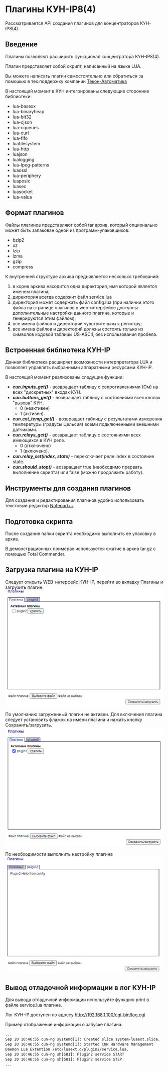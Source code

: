 # Плагины КУН-IP8(4)
Рассматривается API создания плагинов для концентраторов КУН-IP8(4).

## Введение
Плагины позволяют расширить функционал концентратора КУН-IP8(4).

Плагин представляет собой скрипт, написанный на языке LUA.

Вы можете написать плагин самостоятельно или обратиться за помошью в тех.поддержку компании [Текон-Автоматика](htts://www.tekon.ru)

В настоящий момент в КУН интегрированы следующие сторонние библиотеки:
- lua-basexx
- lua-binaryheap
- lua-bit32
- lua-cjson
- lua-cqueues
- lua-curl
- lua-fifo
- luafilesystem
- lua-http
- luajson
- lualogging
- lua-lpeg-patterns
- luaossl
- lua-periphery
- luaposix
- luasec
- luasocket
- lua-valua

## Формат плагинов
Файлы плагинов представляют собой tar архив, который опционально может быть запакован одной из программ-упаковщиков:
- bzip2
- xz
- lzip
- lzma
- gzip
- compress

К внутренней структуре архива предъявляется несколько требований:
1. в корне архива находится одна директория, имя которой является именем плагина; 
2. директория всегда содержит файл service.lua
3. директория может содержать файл config.lua (при наличии этого файла на странице плагинов в web-интерфейсе 
доступны дополнительные настройки данного плагина, которые и генерируются этим файлом);
4. все имена файлов и директорий чувствительны к регистру;
5. все имена файлов и директорий должны состоять только из символов кодовой таблицы US-ASCII, без использования пробела.

## Встроенная библиотека КУН-IP
Данная библиотека расширяет возможности интерпретатора LUA и позволяет управлять выбранными аппаратными ресурсами КУН-IP. 

В настоящий момент реализованы следущие функции:
- ***cun.inputs_get()*** - возвращает таблицу с сопротивлениями (Ом) на всех "дискретных" входах КУН.
- ***cun.buttons_get()*** - возвращает таблицу с состояниями всех кнопок "вызова" КУН. 
  - 0 (неактивен)
  - 1 (активен).
- ***cun.ext_temp_get()*** - возвращает таблицу с результатами измерения температуры (градусы Цельсия) всеми подключенными внешними датчиками.
- ***cun.relays_get()*** - возвращает таблицу с состояниями всех имеющихся в КУН реле. 
  - 0 (отключено) 
  - 1 (включено).
- ***cun.relay_set(index, state)*** - переключает реле index в состояние state.
- ***cun.should_stop()*** - возвращает true (необходимо прервать выполнение скрипта) или false (можно продолжить работу).

## Инструменты для создания плагинов
Для создания и редактирования плагинов удобно использовать текстовый редактор [Notepad++](https://notepad-plus-plus.org)

## Подготовка скрипта 
После создание папки скрипта необходимо выполнить ее упаковку в архив. 

В демонстрационных примерах используется сжатие в архив tar.gz с помощью Total Commander.  

## Загрузка плагина на КУН-IP
Cледует открыть WEB-интерфейс КУН-IP, перейти во вкладку Плагины и загрузить плагин. 
![link!](https://github.com/Tekon-Avtomatika/KUN-IP8_Plugins/blob/main/plugin2_1.PNG)

По умолчанию загруженный плагин не активен. Для включения плагина следует установить флажок на имени плагина и нажать кнопку Сохранить/загрузить.
![link!](https://github.com/Tekon-Avtomatika/KUN-IP8_Plugins/blob/main/plugin2_3.PNG)

По необходимости выполнить настройку плагина
![link!](https://github.com/Tekon-Avtomatika/KUN-IP8_Plugins/blob/main/plugin2_2.PNG)

## Вывод отладочной информации в лог КУН-IP
Для вывода отладочной информации используйте функцию print в файле service.lua плагина.

Лог КУН-IP доступен по адресу http://192.168.1.100/cgi-bin/log.cgi

Пример отображение информации о запуске плагина:

```
...
Sep 20 10:46:55 cun-ng systemd[1]: Created slice system-luaext.slice.
Sep 20 10:46:55 cun-ng systemd[1]: Started CUN Hardware Management Daemon Lua Extention /etc/luaext.d/plugin2/service.lua.
Sep 20 10:46:55 cun-ng sh[581]: Plugin2 service START
Sep 20 10:46:55 cun-ng sh[581]: Plugin2 service STEP
...
```

